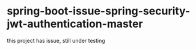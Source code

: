 # spring-boot-issue-spring-security-jwt-authentication-master
 this project has issue, still under testing
